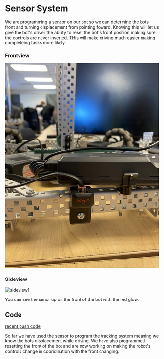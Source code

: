 # Sensor System 

We are programming a sensor on our bot so we can determine the bots front and turning displacement from pointing foward. Knowing this will let us give the bot's driver the ability to reset the bot's front position making sure the controls are never inverted. THis will make driving much easier making completeing tasks more likely. 

### Frontview 
![frontview](https://github.com/Luca-Skyline/Ctrl-Alt-Defeat/blob/main/images/SensorFrontview.jpg?raw=true)


### Sideview  
![sideview1](https://github.com/Luca-Skyline/Ctrl-Alt-Defeat/assets/89172997/1e8b9f9d-6b7b-4318-9c48-b6cac9bb2c6a)

You can see the senor up on the front of the bot with the red glow. 

## Code 
[recent push code](https://github.com/Luca-Skyline/Ctrl-Alt-Defeat/blob/main/src/NewNewPlusIntake.v5blocks)

So far we have used the sensor to program the tracking system meaning we know the bots displacement while driving. We have also programmed resetting the front of the bot and are now working on making the robot's controls change in cooridination with the front changing. 
